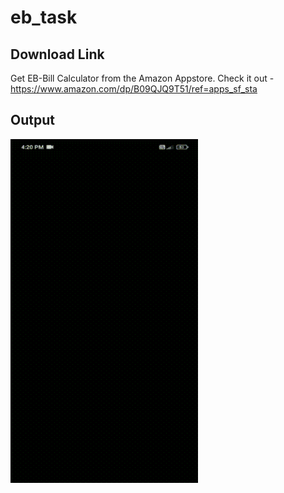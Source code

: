 # eb_task

## Download Link
Get EB-Bill Calculator from the Amazon Appstore. Check it out - https://www.amazon.com/dp/B09QJQ9T51/ref=apps_sf_sta

## Output

<img src="assets/output.gif" height=550 width=300/>
